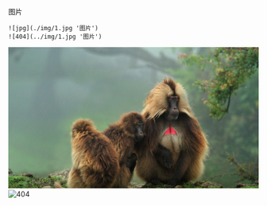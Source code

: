 图片

    ![jpg](./img/1.jpg '图片')
    ![404](../img/1.jpg '图片')
![jpg](./img/1.jpg '图片')
![404](../img/1.jpg '图片')